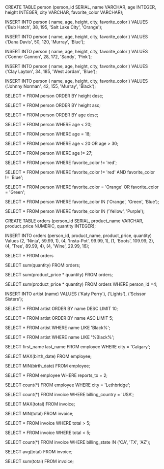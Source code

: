 CREATE TABLE person (person_id SERIAL, 
                     name VARCHAR, 
                     age INTEGER, 
                     height INTEGER,
                     city VARCHAR,
                     favorite_color VARCHAR);

INSERT INTO person ( name, age, height, city, favorite_color )
VALUES ('Bub Hatch', 38, 195, 'Salt Lake City', 'Orange'); 

INSERT INTO person ( name, age, height, city, favorite_color )
VALUES ('Dana Davis', 50, 120, 'Murray', 'Blue');

INSERT INTO person ( name, age, height, city, favorite_color )
VALUES ('Connor Cannon', 28, 172, 'Sandy', 'Pink');

INSERT INTO person ( name, age, height, city, favorite_color )
VALUES ('Clay Layton', 34, 185, 'West Jordan', 'Blue');

INSERT INTO person ( name, age, height, city, favorite_color )
VALUES ('Johnny Norman', 42, 155, 'Murray', 'Black');                     

SELECT * FROM person ORDER BY height desc;

SELECT * FROM person ORDER BY height asc;

SELECT * FROM person ORDER BY age desc;

SELECT * FROM person WHERE age < 20;

SELECT * FROM person WHERE age = 18;

SELECT * FROM person WHERE age < 20 OR age > 30;

SELECT * FROM person WHERE age != 27;

SELECT * FROM person WHERE favorite_color != 'red';

SELECT * FROM person WHERE favorite_color != 'red' AND favorite_color != 'Blue';

SELECT * FROM person WHERE favorite_color = 'Orange' OR favorite_color = 'Green';

SELECT * FROM person WHERE favorite_color IN ('Orange', 'Green', 'Blue');

SELECT * FROM person WHERE favorite_color IN ('Yellow', 'Purple');

CREATE TABLE orders (person_id SERIAL, product_name VARCHAR, product_price NUMERIC, quantity INTEGER);

INSERT INTO orders (person_id, product_name, product_price, quantity)
Values (2, 'Ninja', 59.99, 1),
			 (4, 'Insta-Pot', 99.99, 1),
       (1, 'Boots', 109.99, 2),
       (4, 'Tree', 89.99, 4),
       (4, 'Wine', 29.99, 16);

SELECT * FROM orders

SELECT sum(quantity) FROM orders;

SELECT sum(product_price * quantity) FROM orders;

SELECT sum(product_price * quantity) FROM orders WHERE person_id =4;

INSERT INTO artist (name) 
VALUES ('Katy Perry'),
			 ('Lights'),
       ('Scissor Sisters');

SELECT * FROM artist ORDER BY name DESC LIMIT 10;

SELECT * FROM artist ORDER BY name ASC LIMIT 5;

SELECT * FROM artist WHERE name LIKE 'Black%';

SELECT * FROM artist WHERE name LIKE '%Black%';

SELECT first_name last_name FROM employee WHERE city = 'Calgary';

SELECT MAX(birth_date) FROM employee;

SELECT MIN(birth_date) FROM employee;

SELECT * FROM employee WHERE reports_to = 2;

SELECT count(*) FROM employee WHERE city = 'Lethbridge';

SELECT count(*) FROM invoice WHERE billing_country = 'USA';

SELECT MAX(total) FROM invoice;

SELECT MIN(total) FROM invoice;

SELECT * FROM invoice WHERE total > 5;

SELECT * FROM invoice WHERE total < 5;

SELECT count(*) FROM invoice WHERE billing_state IN ('CA', 'TX', 'AZ');

SELECT avg(total) FROM invoice;

SELECT sum(total) FROM invoice;

